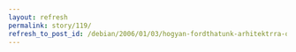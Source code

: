 ```yaml
---
layout: refresh
permalink: story/119/
refresh_to_post_id: /debian/2006/01/03/hogyan-fordthatunk-arhitektrra-optimalizlt-debian-csomagokat
---
```

